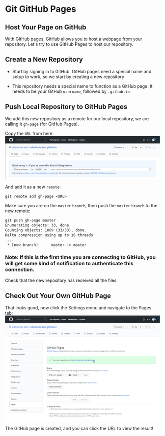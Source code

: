 # Git GitHub Pages

## Host Your Page on GitHub

With GitHub pages, GitHub allows you to host a webpage from your repository. Let's try to use GitHub Pages to host our repository.

## Create a New Repository
* Start by signing in to GitHub. GitHub pages need a special name and setup to work, so we start by creating a new repository

* This repository needs a special name to function as a GitHub page. It needs to be your GitHub `username`, followed by `.github.io`

## Push Local Repository to GitHub Pages
We add this new repository as a remote for our local repository, we are calling it `gh-page` (for GitHub Pages).

Copy the `URL` from here:
![alt text](image-5.png)

And add it as a new `remote`:

```
git remote add gh-page <URL>
```

Make sure you are on the `master` `branch`, then push the `master` `branch` to the new remote:

```
git push gh-page master
Enumerating objects: 33, done.
Counting objects: 100% (33/33), done.
Delta compression using up to 16 threads
....
 * [new branch]      master -> master
```

### Note: If this is the first time you are connecting to GitHub, you will get some kind of notification to authenticate this connection.

Check that the new repository has received all the files

## Check Out Your Own GitHub Page
That looks good, now click the Settings menu and navigate to the Pages tab:
![alt text](image-6.png)

The GitHub page is created, and you can click the URL to view the result!